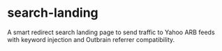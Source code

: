 # search-landing
A smart redirect search landing page to send traffic to Yahoo ARB feeds with keyword injection and Outbrain referrer compatibility.
